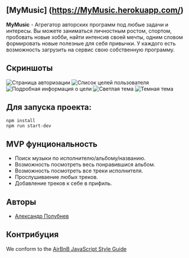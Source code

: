 ## [MyMusic] (https://MyMusic.herokuapp.com/)
**MyMusic** - Агрегатор авторских программ под любые задачи и интересы. Вы можете заниматься личностным ростом, спортом, пробовать новые хобби, найти интенсив своей мечты, одним словом формировать новые полезные для себя привычки. У каждого есть возможность загрузить на сервис свою собственную программу.
## Скриншоты
![Страница авторизации](/preview_1.png)
![Список целей пользователя](/preview_2.png)
![Подробная информация о цели](/preview_3.png)
![Светлая тема](/preview_4.png)
![Темная тема](/preview_5.png)

## Для запуска проекта:
```
npm install
npm run start-dev
```
## MVP фунциональность
* Поиск музыки по исполнителю/альбому/названию.
* Возможность посмотреть весь понравившися альбом.
* Возможность посмотреть все треки исполнителя.
* Прослушиваение любых треков.
* Добавление треков к себе в прифиль.
## Авторы
- [Александр Полубнев](https://github.com/alexpolubnev)
## Контрибуция
We conform to the [AirBnB JavaScript Style Guide](http://airbnb.io/projects/javascript)
